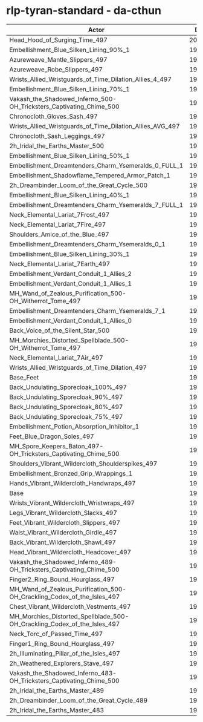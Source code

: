 # rlp-tyran-standard - da-cthun
| Actor | DPS | Increase |
|---|:---:|:---:|
|Head_Hood_of_Surging_Time_497|200235|2.31%|
|Embellishment_Blue_Silken_Lining_90%_1|198595|1.47%|
|Azureweave_Mantle_Slippers_497|198380|1.36%|
|Azureweave_Robe_Slippers_497|198241|1.29%|
|Wrists_Allied_Wristguards_of_Time_Dilation_Allies_4_497|198193|1.27%|
|Embellishment_Blue_Silken_Lining_70%_1|197960|1.15%|
|Vakash_the_Shadowed_Inferno_500-OH_Tricksters_Captivating_Chime_500|197842|1.09%|
|Chronocloth_Gloves_Sash_497|197784|1.06%|
|Wrists_Allied_Wristguards_of_Time_Dilation_Allies_AVG_497|197770|1.05%|
|Chronocloth_Sash_Leggings_497|197612|0.97%|
|2h_Iridal_the_Earths_Master_500|197564|0.95%|
|Embellishment_Blue_Silken_Lining_50%_1|197376|0.85%|
|Embellishment_Dreamtenders_Charm_Ysemeralds_0_FULL_1|197315|0.82%|
|Embellishment_Shadowflame_Tempered_Armor_Patch_1|197223|0.77%|
|2h_Dreambinder_Loom_of_the_Great_Cycle_500|197172|0.75%|
|Embellishment_Blue_Silken_Lining_40%_1|197022|0.67%|
|Embellishment_Dreamtenders_Charm_Ysemeralds_7_FULL_1|197007|0.66%|
|Neck_Elemental_Lariat_7Frost_497|196926|0.62%|
|Neck_Elemental_Lariat_7Fire_497|196857|0.59%|
|Shoulders_Amice_of_the_Blue_497|196810|0.56%|
|Embellishment_Dreamtenders_Charm_Ysemeralds_0_1|196791|0.55%|
|Embellishment_Blue_Silken_Lining_30%_1|196716|0.51%|
|Neck_Elemental_Lariat_7Earth_497|196652|0.48%|
|Embellishment_Verdant_Conduit_1_Allies_2|196640|0.47%|
|Embellishment_Verdant_Conduit_1_Allies_1|196638|0.47%|
|MH_Wand_of_Zealous_Purification_500-OH_Witherrot_Tome_497|196626|0.47%|
|Embellishment_Dreamtenders_Charm_Ysemeralds_7_1|196584|0.45%|
|Embellishment_Verdant_Conduit_1_Allies_0|196564|0.44%|
|Back_Voice_of_the_Silent_Star_500|196531|0.42%|
|MH_Morchies_Distorted_Spellblade_500-OH_Witherrot_Tome_497|196500|0.40%|
|Neck_Elemental_Lariat_7Air_497|196396|0.35%|
|Wrists_Allied_Wristguards_of_Time_Dilation_497|196217|0.26%|
|Base_Feet|196099|0.20%|
|Back_Undulating_Sporecloak_100%_497|196048|0.17%|
|Back_Undulating_Sporecloak_90%_497|196023|0.16%|
|Back_Undulating_Sporecloak_80%_497|196021|0.16%|
|Back_Undulating_Sporecloak_75%_497|195997|0.15%|
|Embellishment_Potion_Absorption_Inhibitor_1|195982|0.14%|
|Feet_Blue_Dragon_Soles_497|195927|0.11%|
|MH_Spore_Keepers_Baton_497-OH_Tricksters_Captivating_Chime_500|195908|0.10%|
|Shoulders_Vibrant_Wildercloth_Shoulderspikes_497|195902|0.10%|
|Embellishment_Bronzed_Grip_Wrappings_1|195845|0.07%|
|Hands_Vibrant_Wildercloth_Handwraps_497|195723|0.01%|
|Base|195712|0.00%|
|Wrists_Vibrant_Wildercloth_Wristwraps_497|195674|-0.02%|
|Legs_Vibrant_Wildercloth_Slacks_497|195669|-0.02%|
|Feet_Vibrant_Wildercloth_Slippers_497|195656|-0.03%|
|Waist_Vibrant_Wildercloth_Girdle_497|195654|-0.03%|
|Back_Vibrant_Wildercloth_Shawl_497|195620|-0.05%|
|Head_Vibrant_Wildercloth_Headcover_497|195532|-0.09%|
|Vakash_the_Shadowed_Inferno_489-OH_Tricksters_Captivating_Chime_500|195528|-0.09%|
|Finger2_Ring_Bound_Hourglass_497|195512|-0.10%|
|MH_Wand_of_Zealous_Purification_500-OH_Crackling_Codex_of_the_Isles_497|195407|-0.16%|
|Chest_Vibrant_Wildercloth_Vestments_497|195406|-0.16%|
|MH_Morchies_Distorted_Spellblade_500-OH_Crackling_Codex_of_the_Isles_497|195312|-0.20%|
|Neck_Torc_of_Passed_Time_497|195215|-0.25%|
|Finger1_Ring_Bound_Hourglass_497|195101|-0.31%|
|2h_Illuminating_Pillar_of_the_Isles_497|194831|-0.45%|
|2h_Weathered_Explorers_Stave_497|194591|-0.57%|
|Vakash_the_Shadowed_Inferno_483-OH_Tricksters_Captivating_Chime_500|194557|-0.59%|
|2h_Iridal_the_Earths_Master_489|194211|-0.77%|
|2h_Dreambinder_Loom_of_the_Great_Cycle_489|193781|-0.99%|
|2h_Iridal_the_Earths_Master_483|192457|-1.66%|
